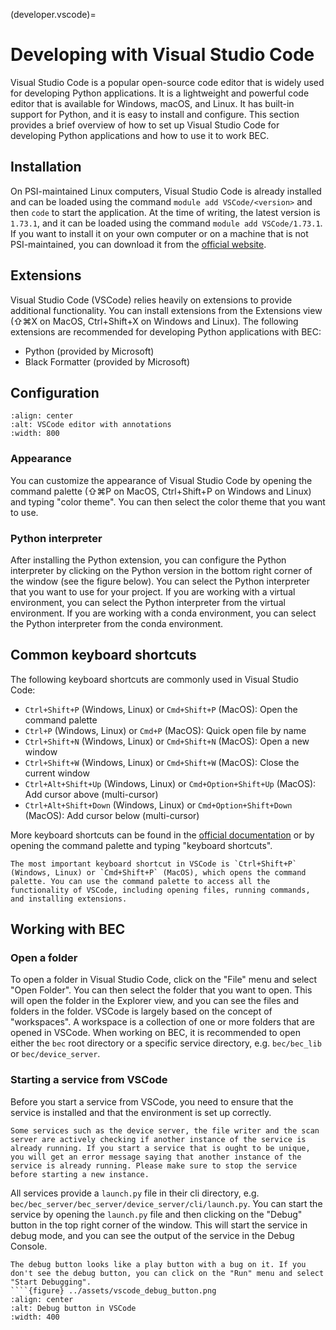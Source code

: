 (developer.vscode)=
# Developing with Visual Studio Code
Visual Studio Code is a popular open-source code editor that is widely used for developing Python applications. It is a lightweight and powerful code editor that is available for Windows, macOS, and Linux. It has built-in support for Python, and it is easy to install and configure. This section provides a brief overview of how to set up Visual Studio Code for developing Python applications and how to use it to work BEC.

## Installation
On PSI-maintained Linux computers, Visual Studio Code is already installed and can be loaded using the command `module add VSCode/<version>` and then `code` to start the application. At the time of writing, the latest version is `1.73.1`, and it can be loaded using the command `module add VSCode/1.73.1`.<br>
If you want to install it on your own computer or on a machine that is not PSI-maintained, you can download it from the [official website](https://code.visualstudio.com/).


## Extensions
Visual Studio Code (VSCode) relies heavily on extensions to provide additional functionality. You can install extensions from the Extensions view (⇧⌘X on MacOS, Ctrl+Shift+X on Windows and Linux). The following extensions are recommended for developing Python applications with BEC:
- Python (provided by Microsoft)
- Black Formatter (provided by Microsoft)

## Configuration

```{figure} ../assets/vscode_with_annotations.png
:align: center
:alt: VSCode editor with annotations
:width: 800
```

### Appearance
You can customize the appearance of Visual Studio Code by opening the command palette (⇧⌘P on MacOS, Ctrl+Shift+P on Windows and Linux) and typing "color theme". You can then select the color theme that you want to use. 

### Python interpreter
After installing the Python extension, you can configure the Python interpreter by clicking on the Python version in the bottom right corner of the window (see the figure below). You can select the Python interpreter that you want to use for your project. If you are working with a virtual environment, you can select the Python interpreter from the virtual environment. If you are working with a conda environment, you can select the Python interpreter from the conda environment.

## Common keyboard shortcuts
The following keyboard shortcuts are commonly used in Visual Studio Code:
- `Ctrl+Shift+P` (Windows, Linux) or `Cmd+Shift+P` (MacOS): Open the command palette
- `Ctrl+P` (Windows, Linux) or `Cmd+P` (MacOS): Quick open file by name
- `Ctrl+Shift+N` (Windows, Linux) or `Cmd+Shift+N` (MacOS): Open a new window
- `Ctrl+Shift+W` (Windows, Linux) or `Cmd+Shift+W` (MacOS): Close the current window
- `Ctrl+Alt+Shift+Up` (Windows, Linux) or `Cmd+Option+Shift+Up` (MacOS): Add cursor above (multi-cursor)
- `Ctrl+Alt+Shift+Down` (Windows, Linux) or `Cmd+Option+Shift+Down` (MacOS): Add cursor below (multi-cursor)

More keyboard shortcuts can be found in the [official documentation](https://code.visualstudio.com/docs/getstarted/keybindings) or by opening the command palette and typing "keyboard shortcuts".

```{hint}
The most important keyboard shortcut in VSCode is `Ctrl+Shift+P` (Windows, Linux) or `Cmd+Shift+P` (MacOS), which opens the command palette. You can use the command palette to access all the functionality of VSCode, including opening files, running commands, and installing extensions.
```

## Working with BEC

### Open a folder
To open a folder in Visual Studio Code, click on the "File" menu and select "Open Folder". You can then select the folder that you want to open. This will open the folder in the Explorer view, and you can see the files and folders in the folder.
VSCode is largely based on the concept of "workspaces". A workspace is a collection of one or more folders that are opened in VSCode. When working on BEC, it is recommended to open either the `bec` root directory or a specific service directory, e.g. `bec/bec_lib` or `bec/device_server`.

### Starting a service from VSCode
Before you start a service from VSCode, you need to ensure that the service is installed and that the environment is set up correctly. 
```{note}
Some services such as the device server, the file writer and the scan server are actively checking if another instance of the service is already running. If you start a service that is ought to be unique, you will get an error message saying that another instance of the service is already running. Please make sure to stop the service before starting a new instance.
```
All services provide a `launch.py` file in their cli directory, e.g. `bec/bec_server/bec_server/device_server/cli/launch.py`. You can start the service by opening the `launch.py` file and then clicking on the "Debug" button in the top right corner of the window. This will start the service in debug mode, and you can see the output of the service in the Debug Console. 
```{note}
The debug button looks like a play button with a bug on it. If you don't see the debug button, you can click on the "Run" menu and select "Start Debugging".
````{figure} ../assets/vscode_debug_button.png
:align: center
:alt: Debug button in VSCode
:width: 400
```

